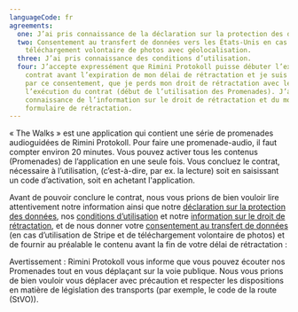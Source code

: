 ```yaml
---
languageCode: fr
agreements:
  one: J’ai pris connaissance de la déclaration sur la protection des données.
  two: Consentement au transfert de données vers les États-Unis en cas de
    téléchargement volontaire de photos avec géolocalisation.
  three: J’ai pris connaissance des conditions d’utilisation.
  four: J’accepte expressément que Rimini Protokoll puisse débuter l’exécution du
    contrat avant l’expiration de mon délai de rétractation et je suis conscient
    par ce consentement, que je perds mon droit de rétractation avec le début de
    l’exécution du contrat (début de l’utilisation des Promenades). J’ai pris
    connaissance de l’information sur le droit de rétractation et du modèle du
    formulaire de rétractation.
---
```

« The Walks » est une application qui contient une série de promenades audioguidées de Rimini Protokoll. Pour faire une promenade-audio, il faut compter environ 20 minutes. Vous pouvez activer tous les contenus (Promenades) de l’application en une seule fois. Vous concluez le contrat, nécessaire à l’utilisation, (c’est-à-dire, par ex. la lecture) soit en saisissant un code d’activation, soit en achetant l'application.

Avant de pouvoir conclure le contrat, nous vous prions de bien vouloir lire attentivement notre information ainsi que notre [déclaration sur la protection des données](https://www.rimini-protokoll.de/website/media/The%20Walks/englisch_Datenschutz/Datenschutzerklarung%20mit%20Stripe[1]_FR.pdf), nos [conditions d’utilisation](https://www.rimini-protokoll.de/website/media/The%20Walks/englisch_Datenschutz/Nutzungsbedingungen_FR.pdf) et notre [information sur le droit de rétractation](https://www.rimini-protokoll.de/website/media/The%20Walks/englisch_Datenschutz/Widerrufsbelehrung_FR.pdf), et de nous donner votre [consentement au transfert de données](https://www.rimini-protokoll.de/website/media/The%20Walks/englisch_Datenschutz/Datentransfer_FR.pdf) (en cas d’utilisation de Stripe et de téléchargement volontaire de photos) et de fournir au préalable le contenu avant la fin de votre délai de rétractation :

Avertissement : Rimini Protokoll vous informe que vous pouvez écouter nos Promenades tout en vous déplaçant sur la voie publique. Nous vous prions de bien vouloir vous déplacer avec précaution et respecter les dispositions en matière de législation des transports (par exemple, le code de la route (StVO)).